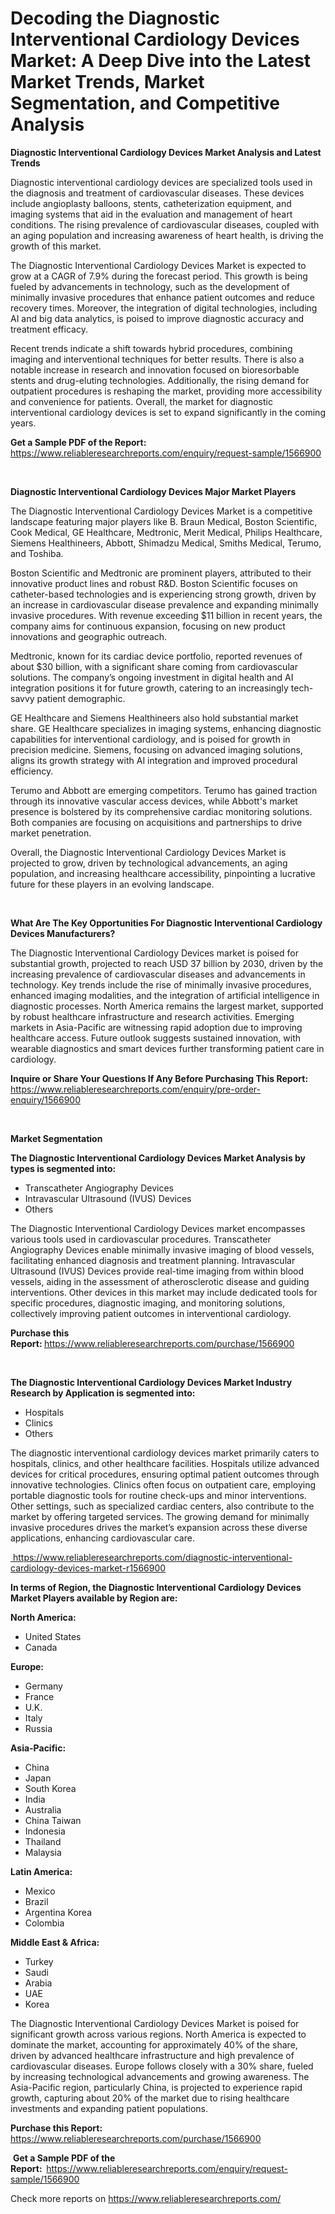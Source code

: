 <p><h1>Decoding the Diagnostic Interventional Cardiology Devices Market: A Deep Dive into the Latest Market Trends, Market Segmentation, and Competitive Analysis</h1></p><p><strong>Diagnostic Interventional Cardiology Devices Market Analysis and Latest Trends</strong></p>
<p><p>Diagnostic interventional cardiology devices are specialized tools used in the diagnosis and treatment of cardiovascular diseases. These devices include angioplasty balloons, stents, catheterization equipment, and imaging systems that aid in the evaluation and management of heart conditions. The rising prevalence of cardiovascular diseases, coupled with an aging population and increasing awareness of heart health, is driving the growth of this market.</p><p>The Diagnostic Interventional Cardiology Devices Market is expected to grow at a CAGR of 7.9% during the forecast period. This growth is being fueled by advancements in technology, such as the development of minimally invasive procedures that enhance patient outcomes and reduce recovery times. Moreover, the integration of digital technologies, including AI and big data analytics, is poised to improve diagnostic accuracy and treatment efficacy.</p><p>Recent trends indicate a shift towards hybrid procedures, combining imaging and interventional techniques for better results. There is also a notable increase in research and innovation focused on bioresorbable stents and drug-eluting technologies. Additionally, the rising demand for outpatient procedures is reshaping the market, providing more accessibility and convenience for patients. Overall, the market for diagnostic interventional cardiology devices is set to expand significantly in the coming years.</p></p>
<p><strong>Get a Sample PDF of the Report:&nbsp;</strong> <a href="https://www.reliableresearchreports.com/enquiry/request-sample/1566900?utm_campaign=2714&utm_medium=2&utm_source=Github&utm_content=ia&utm_term=22032025&utm_id=diagnostic-interventional-cardiology-devices">https://www.reliableresearchreports.com/enquiry/request-sample/1566900</a></p>
<p>&nbsp;</p>
<p><strong>Diagnostic Interventional Cardiology Devices Major Market Players</strong></p>
<p><p>The Diagnostic Interventional Cardiology Devices Market is a competitive landscape featuring major players like B. Braun Medical, Boston Scientific, Cook Medical, GE Healthcare, Medtronic, Merit Medical, Philips Healthcare, Siemens Healthineers, Abbott, Shimadzu Medical, Smiths Medical, Terumo, and Toshiba. </p><p>Boston Scientific and Medtronic are prominent players, attributed to their innovative product lines and robust R&D. Boston Scientific focuses on catheter-based technologies and is experiencing strong growth, driven by an increase in cardiovascular disease prevalence and expanding minimally invasive procedures. With revenue exceeding $11 billion in recent years, the company aims for continuous expansion, focusing on new product innovations and geographic outreach.</p><p>Medtronic, known for its cardiac device portfolio, reported revenues of about $30 billion, with a significant share coming from cardiovascular solutions. The company’s ongoing investment in digital health and AI integration positions it for future growth, catering to an increasingly tech-savvy patient demographic.</p><p>GE Healthcare and Siemens Healthineers also hold substantial market share. GE Healthcare specializes in imaging systems, enhancing diagnostic capabilities for interventional cardiology, and is poised for growth in precision medicine. Siemens, focusing on advanced imaging solutions, aligns its growth strategy with AI integration and improved procedural efficiency.</p><p>Terumo and Abbott are emerging competitors. Terumo has gained traction through its innovative vascular access devices, while Abbott's market presence is bolstered by its comprehensive cardiac monitoring solutions. Both companies are focusing on acquisitions and partnerships to drive market penetration.</p><p>Overall, the Diagnostic Interventional Cardiology Devices Market is projected to grow, driven by technological advancements, an aging population, and increasing healthcare accessibility, pinpointing a lucrative future for these players in an evolving landscape.</p></p>
<p>&nbsp;</p>
<p><strong>What Are The Key Opportunities For Diagnostic Interventional Cardiology Devices Manufacturers?</strong></p>
<p><p>The Diagnostic Interventional Cardiology Devices market is poised for substantial growth, projected to reach USD 37 billion by 2030, driven by the increasing prevalence of cardiovascular diseases and advancements in technology. Key trends include the rise of minimally invasive procedures, enhanced imaging modalities, and the integration of artificial intelligence in diagnostic processes. North America remains the largest market, supported by robust healthcare infrastructure and research activities. Emerging markets in Asia-Pacific are witnessing rapid adoption due to improving healthcare access. Future outlook suggests sustained innovation, with wearable diagnostics and smart devices further transforming patient care in cardiology.</p></p>
<p><strong>Inquire or Share Your Questions If Any Before Purchasing This Report:</strong> <a href="https://www.reliableresearchreports.com/enquiry/pre-order-enquiry/1566900?utm_campaign=2714&utm_medium=2&utm_source=Github&utm_content=ia&utm_term=22032025&utm_id=diagnostic-interventional-cardiology-devices">https://www.reliableresearchreports.com/enquiry/pre-order-enquiry/1566900</a></p>
<p>&nbsp;</p>
<p><strong>Market Segmentation</strong></p>
<p><strong>The Diagnostic Interventional Cardiology Devices Market Analysis by types is segmented into:</strong></p>
<p><ul><li>Transcatheter Angiography Devices</li><li>Intravascular Ultrasound (IVUS) Devices</li><li>Others</li></ul></p>
<p><p>The Diagnostic Interventional Cardiology Devices market encompasses various tools used in cardiovascular procedures. Transcatheter Angiography Devices enable minimally invasive imaging of blood vessels, facilitating enhanced diagnosis and treatment planning. Intravascular Ultrasound (IVUS) Devices provide real-time imaging from within blood vessels, aiding in the assessment of atherosclerotic disease and guiding interventions. Other devices in this market may include dedicated tools for specific procedures, diagnostic imaging, and monitoring solutions, collectively improving patient outcomes in interventional cardiology.</p></p>
<p><strong>Purchase this Report:&nbsp;</strong><a href="https://www.reliableresearchreports.com/purchase/1566900?utm_campaign=2714&utm_medium=2&utm_source=Github&utm_content=ia&utm_term=22032025&utm_id=diagnostic-interventional-cardiology-devices">https://www.reliableresearchreports.com/purchase/1566900</a></p>
<p>&nbsp;</p>
<p><strong>The Diagnostic Interventional Cardiology Devices Market Industry Research by Application is segmented into:</strong></p>
<p><ul><li>Hospitals</li><li>Clinics</li><li>Others</li></ul></p>
<p><p>The diagnostic interventional cardiology devices market primarily caters to hospitals, clinics, and other healthcare facilities. Hospitals utilize advanced devices for critical procedures, ensuring optimal patient outcomes through innovative technologies. Clinics often focus on outpatient care, employing portable diagnostic tools for routine check-ups and minor interventions. Other settings, such as specialized cardiac centers, also contribute to the market by offering targeted services. The growing demand for minimally invasive procedures drives the market’s expansion across these diverse applications, enhancing cardiovascular care.</p></p>
<p><a href="https://www.reliableresearchreports.com/diagnostic-interventional-cardiology-devices-market-r1566900?utm_campaign=2714&utm_medium=2&utm_source=Github&utm_content=ia&utm_term=22032025&utm_id=diagnostic-interventional-cardiology-devices">&nbsp;https://www.reliableresearchreports.com/diagnostic-interventional-cardiology-devices-market-r1566900</a></p>
<p><strong>In terms of Region, the Diagnostic Interventional Cardiology Devices Market Players available by Region are:</strong></p>
<p>
    <p> <strong> North America: </strong>
        <ul>
            <li>United States</li>
            <li>Canada</li>
        </ul>
        </p> 
    <p> <strong> Europe: </strong>
        <ul>
            <li>Germany</li>
            <li>France</li>
            <li>U.K.</li>
            <li>Italy</li>
            <li>Russia</li>
        </ul>
        </p> 
    <p> <strong> Asia-Pacific: </strong>
        <ul>
            <li>China</li>
            <li>Japan</li>
            <li>South Korea</li>
            <li>India</li>
            <li>Australia</li>
            <li>China Taiwan</li>
            <li>Indonesia</li>
            <li>Thailand</li>
            <li>Malaysia</li>
        </ul>
        </p> 
    <p> <strong> Latin America: </strong>
        <ul>
            <li>Mexico</li>
            <li>Brazil</li>
            <li>Argentina Korea</li>
            <li>Colombia</li>
        </ul>
        </p> 
    <p> <strong> Middle East & Africa: </strong>
        <ul>
            <li>Turkey</li>
            <li>Saudi</li>
            <li>Arabia</li>
            <li>UAE</li>
            <li>Korea</li>
        </ul>
    </p>
    </p>
<p><p>The Diagnostic Interventional Cardiology Devices Market is poised for significant growth across various regions. North America is expected to dominate the market, accounting for approximately 40% of the share, driven by advanced healthcare infrastructure and high prevalence of cardiovascular diseases. Europe follows closely with a 30% share, fueled by increasing technological advancements and growing awareness. The Asia-Pacific region, particularly China, is projected to experience rapid growth, capturing about 20% of the market due to rising healthcare investments and expanding patient populations.</p></p>
<p><strong>Purchase this Report: </strong><a href="https://www.reliableresearchreports.com/purchase/1566900?utm_campaign=2714&utm_medium=2&utm_source=Github&utm_content=ia&utm_term=22032025&utm_id=diagnostic-interventional-cardiology-devices">https://www.reliableresearchreports.com/purchase/1566900</a></p>
<p>&nbsp;<strong>Get a Sample PDF of the Report:&nbsp;&nbsp;</strong><a href="https://www.reliableresearchreports.com/enquiry/request-sample/1566900?utm_campaign=2714&utm_medium=2&utm_source=Github&utm_content=ia&utm_term=22032025&utm_id=diagnostic-interventional-cardiology-devices">https://www.reliableresearchreports.com/enquiry/request-sample/1566900</a></p>
<p><strong></strong></p>
<p>Check more reports on <a href="https://www.reliableresearchreports.com/?utm_campaign=2714&utm_medium=2&utm_source=Github&utm_content=ia&utm_term=22032025&utm_id=diagnostic-interventional-cardiology-devices">https://www.reliableresearchreports.com/</a></p>